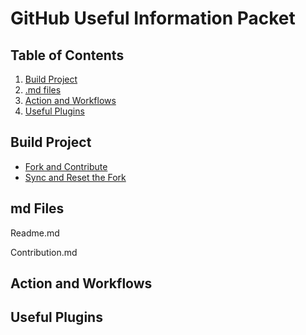 # GitHub Useful Information Packet

## Table of Contents
1. [Build Project](#build-project)
1. [.md files](#md-files)
1. [Action and Workflows](#action-and-workflows)
1. [Useful Plugins](#useful-plugins)

## Build Project

* [Fork and Contribute](/build-project/fork-and-contribute.md)
* [Sync and Reset the Fork](/build-project/sync-and-reset.md)

## md Files

Readme.md

Contribution.md

## Action and Workflows

## Useful Plugins
